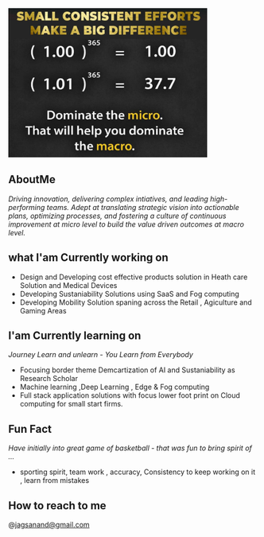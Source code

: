<div> <img src="https://github.com/jagsanand76/jagsanand76/blob/main/MyMotto.jpg" alt="My motto" width="400" height="300"> </div>
  
## AboutMe
  <i> Driving innovation, delivering complex intiatives, and leading high-performing teams. Adept at translating strategic vision into actionable plans, optimizing processes, and fostering a culture of continuous improvement at micro level to build the value driven outcomes at macro level. </i> 

## what I'am Currently working on
  <ul>
    <li> Design and Developing cost effective products solution in Heath care Solution and Medical Devices</li>
    <li> Developing Sustaniability Solutions using SaaS and Fog computing</li>
    <li> Developing Mobility Solution spaning across the Retail , Agiculture and Gaming Areas </li>
  </ul>
  
## I'am Currently learning on
  <i>Journey Learn and unlearn - You Learn from Everybody</i>
  <ul>
    <li> Focusing border theme Demcartization of AI and Sustaniability as Research Scholar</li>
    <li> Machine learning ,Deep Learning , Edge & Fog computing</li>
    <li> Full stack application solutions with focus lower foot print on Cloud computing for small start firms.</li>
  </ul>

## Fun Fact
  <i> Have initially into great game of basketball - that was fun to bring spirit of ...</i>
  <ul>
     <li>sporting spirit, team work , accuracy, Consistency to keep working on it , learn from mistakes </li>
  </ul>   

## How to reach to me
@jagsanand@gmail.com

